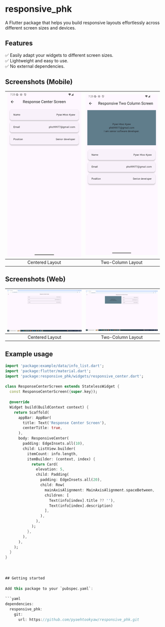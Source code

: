 # responsive_phk

A Flutter package that helps you build responsive layouts effortlessly across different screen sizes and devices.

## Features

✅ Easily adapt your widgets to different screen sizes.  
✅ Lightweight and easy to use.  
✅ No external dependencies.

## Screenshots (Mobile)

| ![Responsive Center Mobile](screenshots/responsive_center_mobile.png) | ![Responsive Two Column Mobile](screenshots/responsive_two_column_mobile.png) |
|:--:|:--:|
| Centered Layout | Two-Column Layout |

## Screenshots (Web)

| ![Responsive Center Web](screenshots/responsive_center_web.png) | ![Responsive Two Column Web](screenshots/responsive_two_column_web.png) |
|:--:|:--:|
| Centered Layout | Two-Column Layout |

## Example usage

```dart
import 'package:example/data/info_list.dart';
import 'package:flutter/material.dart';
import 'package:responsive_phk/widgets/responsive_center.dart';

class ResponseCenterScreen extends StatelessWidget {
  const ResponseCenterScreen({super.key});

  @override
  Widget build(BuildContext context) {
    return Scaffold(
      appBar: AppBar(
        title: Text('Response Center Screen'),
        centerTitle: true,
      ),
      body: ResponsiveCenter(
        padding: EdgeInsets.all(10),
        child: ListView.builder(
          itemCount: info.length,
          itemBuilder: (context, index) {
            return Card(
              elevation: 5,
              child: Padding(
                padding: EdgeInsets.all(20),
                child: Row(
                  mainAxisAlignment: MainAxisAlignment.spaceBetween,
                  children: [
                    Text(info[index].title ?? ''),
                    Text(info[index].description)
                  ],
                ),
              ),
            );
          },
        ),
      ),
    );
  }
}



## Getting started

Add this package to your `pubspec.yaml`:

```yaml
dependencies:
  responsive_phk:
    git:
      url: https://github.com/pyaehtookyaw/responsive_phk.git

